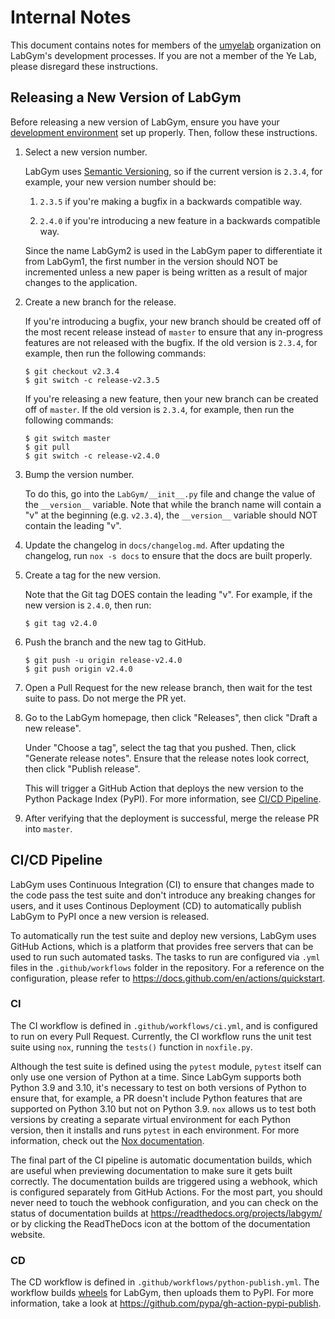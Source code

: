 # Internal Notes

This document contains notes for members of the 
[umyelab](https://github.com/umyelab) organization on LabGym's development
processes. If you are not a member of the Ye Lab, please disregard
these instructions.

## Releasing a New Version of LabGym

Before releasing a new version of LabGym, ensure you have your [development
environment](./setup.md) set up properly. Then, follow these instructions.

1. Select a new version number.

   LabGym uses [Semantic Versioning](https://semver.org/), so if the current
   version is `2.3.4`, for example, your new version number should be:
   
   1. `2.3.5` if you're making a bugfix in a backwards compatible way.

   2. `2.4.0` if you're introducing a new feature in a backwards compatible
      way.

   Since the name LabGym2 is used in the LabGym paper to differentiate it
   from LabGym1, the first number in the version should NOT be incremented
   unless a new paper is being written as a result of major changes to the
   application. 
   
2. Create a new branch for the release. 

   If you're introducing a bugfix, your new branch should be created off of
   the most recent release instead of `master` to ensure that any in-progress
   features are not released with the bugfix. If the old version is `2.3.4`,
   for example, then run the following commands:

   ```console
   $ git checkout v2.3.4
   $ git switch -c release-v2.3.5
   ```

   If you're releasing a new feature, then your new branch can be created off
   of `master`. If the old version is `2.3.4`, for example, then run the
   following commands:

   ```console
   $ git switch master
   $ git pull
   $ git switch -c release-v2.4.0
   ```

3. Bump the version number.

   To do this, go into the `LabGym/__init__.py` file and change the value of
   the `__version__` variable. Note that while the branch name will contain a
   "v" at the beginning (e.g. `v2.3.4`), the `__version__` variable should NOT
   contain the leading "v".

4. Update the changelog in `docs/changelog.md`. After updating the changelog, 
   run `nox -s docs` to ensure that the docs are built properly.

5. Create a tag for the new version.

   Note that the Git tag DOES contain the leading "v". For example, if the new 
   version is `2.4.0`, then run:

   ```console
   $ git tag v2.4.0
   ```

6. Push the branch and the new tag to GitHub.
   
   ```console
   $ git push -u origin release-v2.4.0
   $ git push origin v2.4.0
   ```

7. Open a Pull Request for the new release branch, then wait for the test suite
   to pass. Do not merge the PR yet.

8. Go to the LabGym homepage, then click "Releases", then click "Draft a new
   release". 

   Under "Choose a tag", select the tag that you pushed. Then, click
   "Generate release notes". Ensure that the release notes look correct, then
   click "Publish release". 

   This will trigger a GitHub Action that deploys the new version to the Python
   Package Index (PyPI). For more information, see [CI/CD
   Pipeline](#ci-cd-pipeline).

9. After verifying that the deployment is successful, merge the release PR
   into `master`.

## CI/CD Pipeline

LabGym uses Continuous Integration (CI) to ensure that changes made to the code
pass the test suite and don't introduce any breaking changes for users, and it
uses Continous Deployment (CD) to automatically publish LabGym to PyPI once a
new version is released. 

To automatically run the test suite and deploy new versions, LabGym uses GitHub
Actions, which is a platform that provides free servers that can be used to run
such automated tasks. The tasks to run are configured via `.yml` files in the
`.github/workflows` folder in the repository. For a reference on the
configuration, please refer to <https://docs.github.com/en/actions/quickstart>.

### CI

The CI workflow is defined in `.github/workflows/ci.yml`, and is configured to
run on every Pull Request. Currently, the CI workflow runs the unit test suite
using `nox`, running the `tests()` function in `noxfile.py`. 

Although the test suite is defined using the `pytest` module, `pytest` itself
can only use one version of Python at a time. Since LabGym supports both Python
3.9 and 3.10, it's necessary to test on both versions of Python to ensure that,
for example, a PR doesn't include Python features that are supported on Python
3.10 but not on Python 3.9. `nox` allows us to test both versions by creating a
separate virtual environment for each Python version, then it installs and runs
`pytest` in each environment. For more information, check out the [Nox
documentation](https://nox.thea.codes/en/stable/).

The final part of the CI pipeline is automatic documentation builds, which are
useful when previewing documentation to make sure it gets built correctly. The
documentation builds are triggered using a webhook, which is configured
separately from GitHub Actions. For the most part, you should never need to
touch the webhook configuration, and you can check on the status of
documentation builds at <https://readthedocs.org/projects/labgym/> or by
clicking the ReadTheDocs icon at the bottom of the documentation website.

### CD

The CD workflow is defined in `.github/workflows/python-publish.yml`. The
workflow builds
[wheels](https://packaging.python.org/en/latest/glossary/#term-Wheel) for
LabGym, then uploads them to PyPI. For more information, take a look at
<https://github.com/pypa/gh-action-pypi-publish>.



